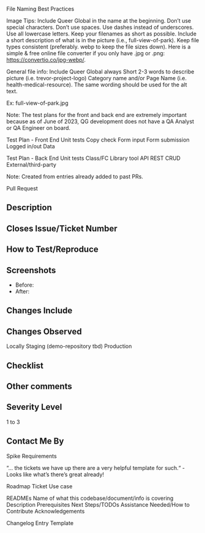File Naming Best Practices

Image Tips:
Include Queer Global in the name at the beginning.
Don’t use special characters.
Don’t use spaces.
Use dashes instead of underscores.
Use all lowercase letters.
Keep your filenames as short as possible.
Include a short description of what is in the picture (i.e., full-view-of-park).
Keep file types consistent (preferably. webp to keep the file sizes down).
Here is a simple & free online file converter if you only have .jpg or .png:  https://convertio.co/jpg-webp/.


General file info:
Include Queer Global always
Short 2-3 words to describe picture (i.e. trevor-project-logo)
Category name and/or Page Name (i.e. health-medical-resource). The same wording should be used for the alt text.

Ex: full-view-of-park.jpg



Note: The test plans for the front and back end are extremely important because as of June of 2023, QG development does not have a QA Analyst or QA Engineer on board.

Test Plan - Front End
Unit tests
Copy check
Form input
Form submission
Logged in/out
Data

Test Plan - Back End
Unit tests
Class/FC
Library tool
API
REST CRUD
External/third-party


Note: Created from entries already added to past PRs.

Pull Request

## Description
<!--- Describe your changes in detail -->
<!-- Does this change require a documentation update? -->


## Closes Issue/Ticket Number


## How to Test/Reproduce
<!-- Steps to run branch work -->
<!-- Needs verification locally? Staging? -->
<!-- Needs to be pushed to staging before merging (due to severity, etc.)? -->


## Screenshots
* Before:
* After:


## Changes Include
<!-- Bugfix (non-breaking change that solves an issue) -->

<!-- New feature (non-breaking change that adds functionality)
Breaking change (change that is not backwards-compatible and/or changes current functionality) -->


## Changes Observed
<!--- How was it tested -->
Locally
Staging (demo-repository tbd)
Production

## Checklist
<!-- Ex: I have tested this code

I have updated the Readme 
Documentation created can be [found here](https://add.url.com) -->
## Other comments


## Severity Level 
1 to 3


## Contact Me By



Spike
Requirements


“... the tickets we have up there are a very helpful template for such.“ - Looks like what’s there’s great already!

Roadmap Ticket
Use case



READMEs
Name of what this codebase/document/info is covering
Description
Prerequisites
Next Steps/TODOs
Assistance Needed/How to Contribute
Acknowledgements



Changelog Entry Template
